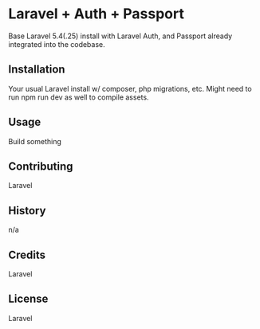 # Laravel + Auth + Passport
Base Laravel 5.4(.25) install with Laravel Auth, and Passport already integrated into the codebase.
## Installation
Your usual Laravel install w/ composer, php migrations, etc.
Might need to run npm run dev as well to compile assets.
## Usage
Build something
## Contributing
Laravel
## History
n/a
## Credits
Laravel
## License
Laravel